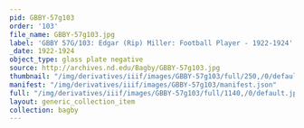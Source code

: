 ```yaml
---
pid: GBBY-57g103
order: '103'
file_name: GBBY-57g103.jpg
label: 'GBBY 57G/103: Edgar (Rip) Miller: Football Player - 1922-1924'
_date: 1922-1924
object_type: glass plate negative
source: http://archives.nd.edu/Bagby/GBBY-57g103.jpg
thumbnail: "/img/derivatives/iiif/images/GBBY-57g103/full/250,/0/default.jpg"
manifest: "/img/derivatives/iiif/images/GBBY-57g103/manifest.json"
full: "/img/derivatives/iiif/images/GBBY-57g103/full/1140,/0/default.jpg"
layout: generic_collection_item
collection: bagby
---
```


